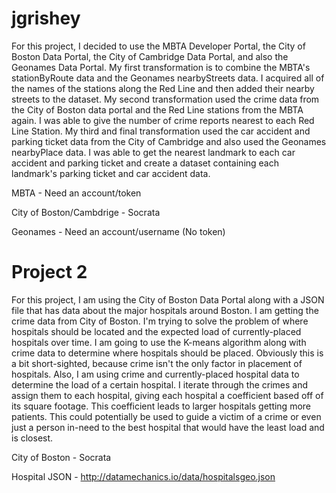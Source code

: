 # jgrishey

For this project, I decided to use the MBTA Developer Portal, the City of Boston Data Portal,
the City of Cambridge Data Portal, and also the Geonames Data Portal. My first transformation
is to combine the MBTA's stationByRoute data and the Geonames nearbyStreets data. I acquired
all of the names of the stations along the Red Line and then added their nearby streets to the
dataset. My second transformation used the crime data from the City of Boston data portal and
the Red Line stations from the MBTA again. I was able to give the number of crime reports nearest
to each Red Line Station. My third and final transformation used the car accident and parking ticket
data from the City of Cambridge and also used the Geonames nearbyPlace data. I was able to get the nearest
landmark to each car accident and parking ticket and create a dataset containing each landmark's parking
ticket and car accident data.

MBTA - Need an account/token

City of Boston/Cambdrige - Socrata

Geonames - Need an account/username (No token)

# Project 2

For this project, I am using the City of Boston Data Portal along with a JSON file that
has data about the major hospitals around Boston. I am getting the crime data from City of
Boston. I'm trying to solve the problem of where hospitals should be located and the expected
load of currently-placed hospitals over time. I am going to use the K-means
algorithm along with crime data to determine where hospitals should be placed. Obviously this
is a bit short-sighted, because crime isn't the only factor in placement of hospitals. Also, I am using
crime and currently-placed hospital data to determine the load of a certain hospital. I iterate through
the crimes and assign them to each hospital, giving each hospital a coefficient based off of its square footage.
This coefficient leads to larger hospitals getting more patients. This could potentially be used to guide a victim
of a crime or even just a person in-need to the best hospital that would have the least load and is closest.

City of Boston - Socrata

Hospital JSON - http://datamechanics.io/data/hospitalsgeo.json
